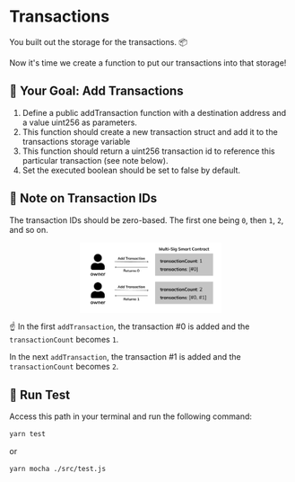 # Transactions

You built out the storage for the transactions. 📦

Now it's time we create a function to put our transactions into that storage!

## 🏁 Your Goal: Add Transactions

1. Define a public addTransaction function with a destination address and a value uint256 as parameters.
2. This function should create a new transaction struct and add it to the transactions storage variable
3. This function should return a uint256 transaction id to reference this particular transaction (see note below).
4. Set the executed boolean should be set to false by default.
   
## 📒 Note on Transaction IDs

The transaction IDs should be zero-based. The first one being `0`, then `1`, `2`, and so on.

<img style="display: block; margin-left: auto; margin-right: auto;width: 50%;" src="../../../img/addTransactionMultsig.png">

☝️ In the first `addTransaction`, the transaction #0 is added and the `transactionCount` becomes `1`.

In the next `addTransaction`, the transaction #1 is added and the `transactionCount` becomes `2`.

## 🧪 Run Test

Access this path in your terminal and run the following command:

```bash
yarn test
```

or

```bash
yarn mocha ./src/test.js
```
